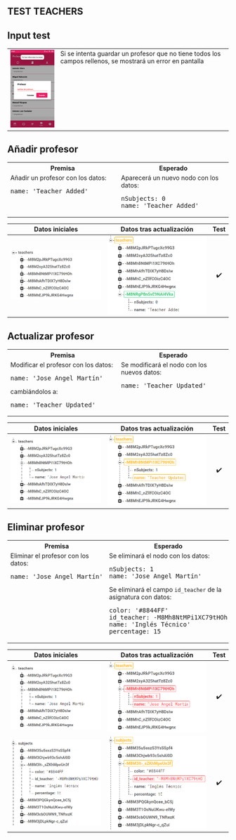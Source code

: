 ## TEST TEACHERS

Input test
-

<table>
<tr>
<td style="vertical-align: top">
<img src="../assets/TESTING/teachers/input_teachers.jpeg" alt="input_teachers" width="200px"/>
</td>
<td style="vertical-align: top">
Si se intenta guardar un profesor que no tiene todos los campos rellenos, se mostrará un error en pantalla
</td>
</tr>
</table>

<div style="page-break-after: always;"></div>

Añadir profesor
-

<table style="width: 100%">
<tr><th>Premisa</th><th>Esperado</th></tr>
<tr>
<td style="vertical-align: top; width: 50%">
Añadir un profesor con los datos:
<pre>
name: 'Teacher Added'
</pre>
</td>
<td style="vertical-align: top; width: 50%">
Aparecerá un nuevo nodo con los datos:
<pre>
nSubjects: 0
name: 'Teacher Added'
</pre>
</td>
</tr>
</table>

|	Datos iniciales	|	Datos tras actualización	|	Test	|
|:-:|:-:|:-:|
|	![add_teachers_original](../assets/TESTING/teachers/add_teachers_original.png)	|	![add_teachers](../assets/TESTING/teachers/add_teachers.png)	|	✔️	|

<div style="page-break-after: always;"></div>

Actualizar profesor
-

<table style="width: 100%">
<tr><th>Premisa</th><th>Esperado</th></tr>
<tr>
<td style="vertical-align: top; width: 50%">
Modificar el profesor con los datos:
<pre>
name: 'Jose Angel Martín'
</pre>
cambiándolos a:
<pre>
name: 'Teacher Updated'
</pre>
</td>
<td style="vertical-align: top; width: 50%">
Se modificará el nodo con los nuevos datos:
<pre>
name: 'Teacher Updated'
</pre>
</td>
</tr>
</table>

|	Datos iniciales	|	Datos tras actualización	|	Test	|
|:-:|:-:|:-:|
|	![update_teachers_original](../assets/TESTING/teachers/update_teachers_original.png)	|	![update_teachers](../assets/TESTING/teachers/update_teachers.png)	|	✔️	|

<div style="page-break-after: always;"></div>

Eliminar profesor
-

<table style="width: 100%">
<tr><th>Premisa</th><th>Esperado</th></tr>
<tr>
<td style="vertical-align: top; width: 50%">
Eliminar el profesor con los datos:
<pre>
name: 'Jose Angel Martín'
</pre>
</td>
<td style="vertical-align: top; width: 50%">
Se eliminará el nodo con los datos:
<pre>
nSubjects: 1
name: 'Jose Angel Martín'
</pre>
Se eliminará el campo <code>id_teacher</code> de la asignatura con datos:
<pre>
color: '#8844FF'
id_teacher: -M8Mh8NtMPi1XC79tHOh
name: 'Inglés Técnico'
percentage: 15
</pre>
</td>
</tr>
</table>

|	Datos iniciales	|	Datos tras actualización	|	Test	|
|:-:|:-:|:-:|
|	![delete_teachers_original](../assets/TESTING/teachers/delete_teachers_original.png)	|	![delete_teachers](../assets/TESTING/teachers/delete_teachers.png)	|	✔️	|
|	![delete_subjects_original](../assets/TESTING/teachers/delete_subjects_original.png)	|	![delete_subjects](../assets/TESTING/teachers/delete_subjects.png)	|	✔️	|

<div style="page-break-after: always;"></div>